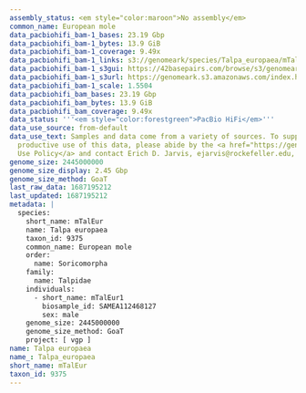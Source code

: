 ```yaml
---
assembly_status: <em style="color:maroon">No assembly</em>
common_name: European mole
data_pacbiohifi_bam-1_bases: 23.19 Gbp
data_pacbiohifi_bam-1_bytes: 13.9 GiB
data_pacbiohifi_bam-1_coverage: 9.49x
data_pacbiohifi_bam-1_links: s3://genomeark/species/Talpa_europaea/mTalEur1/genomic_data/pacbio_hifi/<br>
data_pacbiohifi_bam-1_s3gui: https://42basepairs.com/browse/s3/genomeark/species/Talpa_europaea/mTalEur1/genomic_data/pacbio_hifi/
data_pacbiohifi_bam-1_s3url: https://genomeark.s3.amazonaws.com/index.html?prefix=species/Talpa_europaea/mTalEur1/genomic_data/pacbio_hifi/
data_pacbiohifi_bam-1_scale: 1.5504
data_pacbiohifi_bam_bases: 23.19 Gbp
data_pacbiohifi_bam_bytes: 13.9 GiB
data_pacbiohifi_bam_coverage: 9.49x
data_status: '''<em style="color:forestgreen">PacBio HiFi</em>'''
data_use_source: from-default
data_use_text: Samples and data come from a variety of sources. To support fair and
  productive use of this data, please abide by the <a href="https://genome10k.soe.ucsc.edu/data-use-policies/">Data
  Use Policy</a> and contact Erich D. Jarvis, ejarvis@rockefeller.edu, with any questions.
genome_size: 2445000000
genome_size_display: 2.45 Gbp
genome_size_method: GoaT
last_raw_data: 1687195212
last_updated: 1687195212
metadata: |
  species:
    short_name: mTalEur
    name: Talpa europaea
    taxon_id: 9375
    common_name: European mole
    order:
      name: Soricomorpha
    family:
      name: Talpidae
    individuals:
      - short_name: mTalEur1
        biosample_id: SAMEA112468127
        sex: male
    genome_size: 2445000000
    genome_size_method: GoaT
    project: [ vgp ]
name: Talpa europaea
name_: Talpa_europaea
short_name: mTalEur
taxon_id: 9375
---
```

